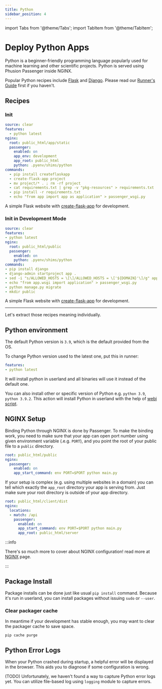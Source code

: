 ```yaml
---
title: Python
sidebar_position: 4
---
```


import Tabs from '@theme/Tabs';
import TabItem from '@theme/TabItem';

# Deploy Python Apps

Python is a beginner-friendly programming language popularly used for machine learning and other scientific projects. Python is served using Phusion Passenger inside NGINX.

Popular Python recipes include [Flask](https://flask.palletsprojects.com/) and [Django](https://www.djangoproject.com/). Please read our [Runner's Guide](../features/runner.md) first if you haven't.

## Recipes

<Tabs>
  <TabItem value="flask" label="Flask" default>

### Init

```yaml
source: clear
features:
  - python latest
nginx:
  root: public_html/app/static
  passenger:
    enabled: on
    app_env: development
    app_root: public_html
    python: .pyenv/shims/python
commands:
  - pip install createflaskapp
  - create-flask-app project
  - mv project/* . ; rm -rf project
  - cat requirements.txt | grep -v "pkg-resources" > requirements.txt || true
  - pip install -r requirements.txt
  - echo "from app import app as application" > passenger_wsgi.py
```

A simple Flask website with [create-flask-app](https://github.com/isakal/create-flask-app) for development.

  </TabItem>
  <TabItem value="django" label="Django">

### Init in Development Mode

```yaml
source: clear
features:
- python latest
nginx:
  root: public_html/public
  passenger:
    enabled: on
    python: .pyenv/shims/python
commands:
- pip install django
- django-admin startproject app .
- sed -i "s/ALLOWED_HOSTS = \[\]/ALLOWED_HOSTS = \['${DOMAIN}'\]/g" app/settings.py
- echo "from app.wsgi import application" > passenger_wsgi.py
- python manage.py migrate
- mkdir public
```

A simple Flask website with [create-flask-app](https://github.com/isakal/create-flask-app) for development.


  </TabItem>
</Tabs>

---


Let's extract those recipes meaning individually.

## Python environment

The default Python version is `3.9`, which is the default provided from the OS.

To change Python version used to the latest  one, put this in runner:

```yaml
features:
- python latest
```

It will install python in userland and all binaries will use it instead of the default one.

You can also install other or specific version of Python e.g. `python 3.9`,  `python 3.9.2`. This action will install Python in userland with the help of [webi script](https://webinstall.dev/python/).


## NGINX Setup

Binding Python through NGINX is done by Passenger. To make the binding work, you need to make sure that your app can open port number using given environment variable (.e.g. `PORT`), and you point the root of your public file to a `public` directory.

```yaml
root: public_html/public
nginx:
  passenger:
    enabled: on
    app_start_command: env PORT=$PORT python main.py
```

If your setup is complex (e.g. using multiple websites in a domain) you can tell which exactly the `app_root` directory your app is serving from. Just make sure your root directory is outside of your app directory.

```yaml
root: public_html/client/dist
nginx:
  locations:
  - match: /api
    passenger:
      enabled: on
      app_start_command: env PORT=$PORT python main.py
      app_root: public_html/server
```

:::info 

There's so much more to cover about NGINX configuration! read more at [NGINX](../features/nginx.md#configure-nginx-for-general-apps) page.

:::


## Package Install

Package installs can be done just like usual `pip install` command. Because it's run in userland, you can install packages without issuing `sudo` or `--user`.

### Clear packager cache

In meantime if your development has stable enough, you may want to clear the packager cache to save space.

```
pip cache purge
```


## Python Error Logs

When your Python crashed during startup, a helpful error will be displayed in the browser. This aids you to diagnose if some configuration is wrong.

(TODO) Unfortunately, we haven't found a way to capture Python error logs yet. You can utilize file-based log using `logging` module to capture errors.

